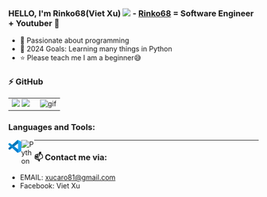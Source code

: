 
### HELLO, I'm Rinko68(Viet Xu) <img src="https://media.giphy.com/media/hvRJCLFzcasrR4ia7z/giphy.gif" width="25px"> -  [Rinko68][website] = Software Engineer + Youtuber 🌻  


- 🔭 Passionate about programming 
- 💪 2024 Goals: Learning many things in Python
- ⭐ Please teach me I am a beginner😅

### :zap: GitHub

<table>
<tr>
  <td width="48%">
    <img src="https://github-readme-stats.vercel.app/api?username=Rinko68&show_icons=true&hide=contribs,issues&hide_border=true" />
    <img src="https://github-readme-stats.vercel.app/api/top-langs/?username=Rinko78&layout=compact&show_icons=true&hide_border=true" />
  </td>
  <td width="52%"><img alt="gif" align="right" src="https://i.pinimg.com/originals/81/76/ad/8176ad4bc8fff10041034622e8e251ea.gif"/></td>
</tr>
<table>

### Languages and Tools:
<img align="left" alt="Visual Studio Code" width="26px" src="https://raw.githubusercontent.com/github/explore/80688e429a7d4ef2fca1e82350fe8e3517d3494d/topics/visual-studio-code/visual-studio-code.png" />
<img align="left" alt="Python" width="26px" src="https://upload.wikimedia.org/wikipedia/commons/thumb/0/0a/Python.svg/1200px-Python.svg.png" /> 

---

### 📫 Contact me via:
- EMAIL: xucaro81@gmail.com
- Facebook: Viet Xu

[website]: https://www.facebook.com/vietxu1337
